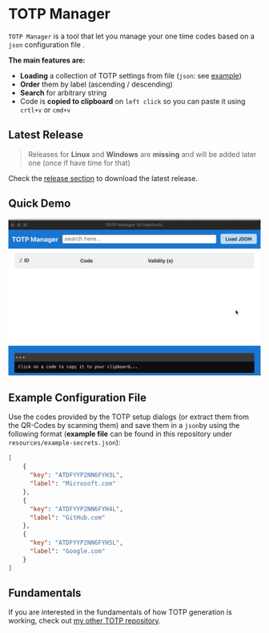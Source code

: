 # TOTP Manager

`TOTP Manager` is a tool that let you manage your one time codes based on a `json` configuration file .

**The main features are:**

- **Loading** a collection of TOTP settings from file (`json`: see [example](#Example-Configuration-File))
- **Order** them by label (ascending / descending)
- **Search** for arbitrary string 
- Code is **copied to clipboard** on `left click` so you can paste it using `crtl+v` or `cmd+v`

## Latest Release

> Releases for **Linux** and **Windows** are **missing** and will be added later one (once if have time for that)

Check the [release section](https://github.com/hbertsch/totp-manager/releases) to download the latest release.

## Quick Demo

![quick_demo](resources/quick_demo.gif)

## Example Configuration File

Use the codes provided by the TOTP setup dialogs (or extract them from the QR-Codes by scanning them) and save them in a `json`by using the following format (**example file** can be found in this repository under `resources/example-secrets.json`):

```json
[
    {
      "key": "ATDFYYP2NN6FYH3L",
      "label": "Microsoft.com"
    },
    {
      "key": "ATDFYYP2NN6FYH4L",
      "label": "GitHub.com"
    },
    {
      "key": "ATDFYYP2NN6FYH5L",
      "label": "Google.com"
    }
]
```

## Fundamentals

If you are interested in the fundamentals of how TOTP generation is working, check out [my other TOTP repository](https://github.com/hbertsch/simple-totp).

